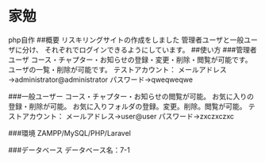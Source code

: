 # 家勉
php自作
##概要
リスキリングサイトの作成をしました
管理者ユーザと一般ユーザに分け、 それぞれでログインできるようにしています。
##使い方
###管理者ユーザ
コース・チャプター・お知らせの登録・変更・削除・閲覧が可能です。
ユーザの一覧・削除が可能です。
テストアカウント：
メールアドレス→administrator@administrator
パスワード→qweqweqwe

###一般ユーザー
コース・チャプター・お知らせの閲覧が可能。
お気に入りの登録・削除が可能。
お気に入りフォルダの登録。変更。削除。閲覧が可能。
テストアカウント：
メールアドレス→user@user
パスワード→zxczxczxc

###環境
ZAMPP/MySQL/PHP/Laravel

###データベース
データベース名：7-1
